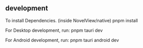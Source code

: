 

## development
To install Dependencies. (inside NovelView/native)
pnpm install

For Desktop development, run:
pnpm tauri dev

For Android development, run:
pnpm tauri android dev

